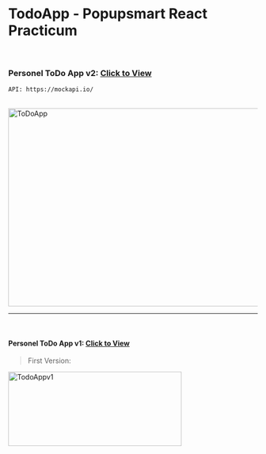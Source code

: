 # TodoApp - Popupsmart React Practicum

<br>

### Personel ToDo App v2: [Click to View](https://alikartalonline-todo.netlify.app/)

```
API: https://mockapi.io/ 
```

<br>

<img src="https://github.com/alikartalonline/Todo-App-Popupsmart-React-Practicum/blob/main/gif/alikartalnonlineTodoAppv2.gif" width="800" height="400" alt="ToDoApp" title="ToDoApp">

<br>
<hr>
<br>

#### Personel ToDo App v1: [Click to View](https://alikartalonline-todo-v1.netlify.app/)

> First Version:

<img src="https://github.com/alikartalonline/Todo-App-Popupsmart-React-Practicum/blob/main/gif/alikartalnonlineTodoApp.gif" width="350" height="150" alt="TodoAppv1" title="TodoAppv1">

